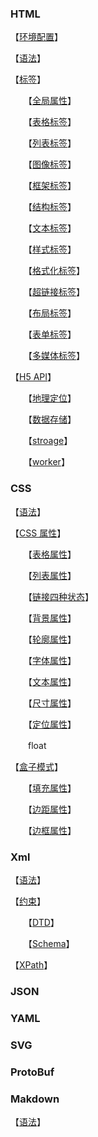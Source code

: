 ### HTML

【[环境配置](环境配置)】

【[语法](html语法)】

【[标签]()】

　　【[全局属性](全局属性)】

　　【[表格标签](表格标签)】

　　【[列表标签](列表标签)】

　　【[图像标签](图像标签)】

　　【[框架标签](框架标签)】

　　【[结构标签](结构标签)】

　　【[文本标签](文本标签)】

　　【[样式标签](样式标签)】

　　【[格式化标签](格式化标签)】

　　【[超链接标签](超链接标签)】

　　【[布局标签](布局标签)】

　　【[表单标签](表单标签)】

　　【[多媒体标签](多媒体标签)】

【[H5 API]()】

　　【[地理定位](地理定位)】

　　【[数据存储](数据存储)】

　　【[stroage](stroage)】

　　【[worker](worker)】

### CSS

【[语法](css语法)】

【[CSS 属性]()】

　　【[表格属性](表格属性)】

　　【[列表属性](列表属性)】

　　【[链接四种状态](链接四种状态)】

　　【[背景属性](背景属性)】

　　【[轮廓属性](轮廓属性)】

　　【[字体属性](字体属性)】

　　【[文本属性](文本属性)】

　　【[尺寸属性](尺寸属性)】

　　【[定位属性](定位属性)】

　　float

【[盒子模式]()】

　　【[填充属性](填充属性)】

　　【[边距属性](边距属性)】

　　【[边框属性](边框属性)】

### Xml

【[语法](xml语法)】

【[约束](约束)】

　　【[DTD](DTD)】

　　【[Schema](Schema)】

【[XPath](XPath)】

### JSON

### YAML

### SVG

### ProtoBuf

### Makdown

【[语法](md语法)】

